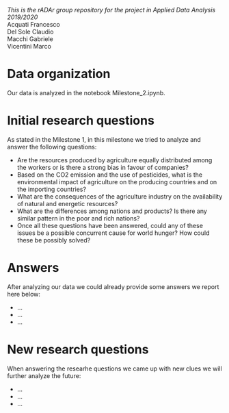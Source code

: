 *This is the rADAr group repository for the project in Applied Data Analysis 2019/2020* \
Acquati Francesco \
Del Sole Claudio \
Macchi Gabriele \
Vicentini Marco

# Data organization
Our data is analyzed in the notebook Milestone_2.ipynb.

# Initial research questions
As stated in the Milestone 1, in this milestone we tried to analyze and answer the following questions:
- Are the resources produced by agriculture equally distributed among the workers or is there a strong bias in favour of companies?
- Based on the CO2 emission and the use of pesticides, what is the environmental impact of agriculture on the producing countries and on the importing countries?
- What are the consequences of the agriculture industry on the availability of natural and energetic resources?
- What are the differences among nations and products? Is there any similar pattern in the poor and rich nations?
- Once all these questions have been answered, could any of these issues be a possible concurrent cause for world hunger? How could these be possibly solved?

# Answers
After analyzing our data we could already provide some answers we report here below:
- ... 
- ...
- ...
# New research questions
When answering the researhe questions we came up with new clues we will further analyze the future:
- ...
- ...
- ...
